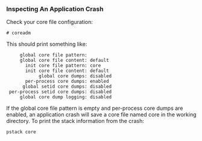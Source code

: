 ### Inspecting An Application Crash

Check your core file configuration:

```
# coreadm
```

This should print something like:

```
     global core file pattern: 
     global core file content: default
       init core file pattern: core
       init core file content: default
            global core dumps: disabled
       per-process core dumps: enabled
      global setid core dumps: disabled
 per-process setid core dumps: disabled
     global core dump logging: disabled
```

If the global core file pattern is empty and per-process core dumps are
enabled, an application crash will save a core file named core in the working
directory.  To print the stack information from the crash:

```
pstack core
```
